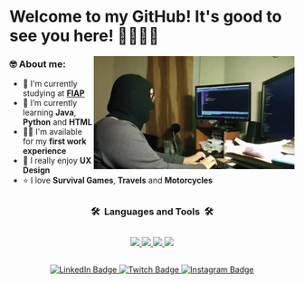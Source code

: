 # Welcome to my GitHub! It's good to see you here! 👨🏻‍💻👾

<img src = "banner.webp" width = "355px" align = "right">

<h3 align="left">🤓 About me:</h3>

- 🔭 I'm currently studying at **[FIAP](https://github.com/FIAP)**
- 🌱 I’m currently learning **Java**, **Python** and **HTML**
- 👨‍💻 I'm available for my **first work experience**
- 🥰 I really enjoy **UX Design**
- ⭐ I love **Survival Games**, **Travels** and **Motorcycles**

##

<h3 align="center">🛠️&nbsp&nbspLanguages and Tools&nbsp&nbsp🛠️</h3>

##

<p align="center">
  <a href="https://skillicons.dev">
    <!-- Programming Languages -->
    <img src="https://skillicons.dev/icons?i=java,python,javascript" />
     <!-- Backend Development -->
    <img src="https://skillicons.dev/icons?i=nodejs" />
     <!-- Frontend Development -->
    <img src="https://skillicons.dev/icons?i=html,figma" />
      <!-- Database -->
    <img src="https://skillicons.dev/icons?i=mysql" />
     
  </a>
</p>

##

<div id="badges" align = "center">
<a href = "https://www.linkedin.com/in/b4rao">
  <img src="https://img.shields.io/badge/LinkedIn-blue?style=for-the-badge&logo=linkedin&logoColor=white" alt="LinkedIn Badge"/>
</a>
<a href = "https://www.twitch.tv/bar40">
  <img src="https://img.shields.io/badge/Twitch-9146FF?style=for-the-badge&logo=twitch&logoColor=white" alt="Twitch Badge" />
</a>
<a href = "https://www.instagram.com/b4rao/">
  <img src="https://img.shields.io/badge/-Instagram-%23ED1A79?style=for-the-badge&logo=instagram&logoColor=white" alt="Instagram Badge" />
</a>
</div>

